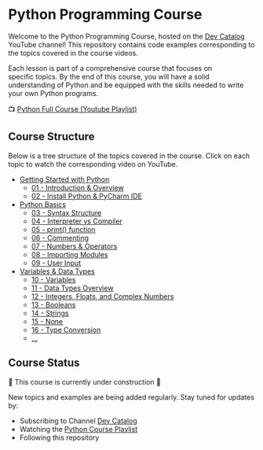 # Python Programming Course

Welcome to the Python Programming Course, hosted on the [Dev Catalog](https://www.youtube.com/@DevCatalog) YouTube channel! This repository contains code examples corresponding to the topics covered in the course videos.

Each lesson is part of a comprehensive course that focuses on specific topics. By the end of this course, you will have a solid understanding of Python and be equipped with the skills needed to write your own Python programs.

📺 [Python Full Course (Youtube Playlist)](https://www.youtube.com/playlist?list=PLM-1hr3X_dUTDNvO41YVOIo1sSo4pz8dx)

## Course Structure

Below is a tree structure of the topics covered in the course. Click on each topic to watch the corresponding video on YouTube.

- [Getting Started with Python]()
  - [01 - Introduction & Overview](https://www.youtube.com/watch?v=KgBcQjYt7wk)
  - [02 - Install Python & PyCharm IDE](https://www.youtube.com/watch?v=Z8CU9hHsiV8)
- [Python Basics]()
  - [03 - Syntax Structure](https://www.youtube.com/watch?v=kCON1dcAHi8)
  - [04 - Interpreter vs Compiler](https://www.youtube.com/watch?v=aip0NfbXbZI)
  - [05 - print() function](https://www.youtube.com/watch?v=RjEH8SZBpYM)
  - [06 - Commenting](https://www.youtube.com/watch?v=2Rdsp1pnD6Y)
  - [07 - Numbers & Operators](https://www.youtube.com/watch?v=elia4ZyY1Ww)
  - [08 - Importing Modules](https://www.youtube.com/watch?v=YwfpWrqntP4)
  - [09 - User Input](https://www.youtube.com/watch?v=SCB4CV_cTHU)
- [Variables & Data Types]()
  - [10 - Variables](https://www.youtube.com/watch?v=D8MItN73TyQ)
  - [11 - Data Types Overview](https://www.youtube.com/watch?v=Ja7837vNhNI)
  - [12 - Integers, Floats, and Complex Numbers](https://www.youtube.com/watch?v=sn7YrwkbGl0)
  - [13 - Booleans](https://www.youtube.com/watch?v=LeztpVDeAug)
  - [14 - Strings](https://www.youtube.com/watch?v=pT0yf6HKWzk)
  - [15 - None](https://www.youtube.com/watch?v=AQh4RnHYlJQ)
  - [16 - Type Conversion](https://www.youtube.com/watch?v=cvCZtn9pSdQ)
  - [...]()
 
## Course Status
🚧 This course is currently under construction 🚧

New topics and examples are being added regularly. Stay tuned for updates by:

- Subscribing to Channel [Dev Catalog](https://www.youtube.com/@DevCatalog)
- Watching the [Python Course Playlist](https://www.youtube.com/playlist?list=PLM-1hr3X_dUTDNvO41YVOIo1sSo4pz8dx)
- Following this repository

